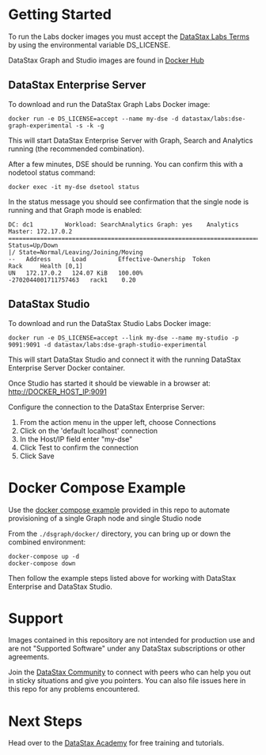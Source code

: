 # Getting Started

To run the Labs docker images you must accept the [DataStax Labs Terms](https://www.datastax.com/terms/datastax-labs-terms) by using the environmental variable DS_LICENSE.

DataStax Graph and Studio images are found in [Docker Hub](https://cloud.docker.com/u/datastax/repository/docker/datastax/labs)

## DataStax Enterprise Server

To download and run the DataStax Graph Labs Docker image:

    docker run -e DS_LICENSE=accept --name my-dse -d datastax/labs:dse-graph-experimental -s -k -g

This will start DataStax Enterprise Server with Graph, Search and
Analytics running (the recommended combination).

After a few minutes, DSE should be running. You can confirm this with
a nodetool status command:

    docker exec -it my-dse dsetool status

In the status message you should see confirmation that the single node
is running and that Graph mode is enabled:

    DC: dc1         Workload: SearchAnalytics Graph: yes    Analytics Master: 172.17.0.2
    ====================================================================================
    Status=Up/Down
    |/ State=Normal/Leaving/Joining/Moving
    --   Address      Load         Effective-Ownership  Token                  Rack     Health [0,1]
    UN   172.17.0.2   124.07 KiB   100.00%              -2702044001711757463   rack1    0.20


## DataStax Studio

To download and run the DataStax Studio Labs Docker image:

    docker run -e DS_LICENSE=accept --link my-dse --name my-studio -p 9091:9091 -d datastax/labs:dse-graph-studio-experimental

This will start DataStax Studio and connect it with the running
DataStax Enterprise Server Docker container.

Once Studio has started it should be viewable in a browser at: <http://DOCKER_HOST_IP:9091>

Configure the connection to the DataStax Enterprise Server:

1. From the action menu in the upper left, choose Connections
2. Click on the 'default localhost' connection
3. In the Host/IP field enter "my-dse"
4. Click Test to confirm the connection
5. Click Save

# Docker Compose Example

Use the [docker compose example](https://github.com/datastax/labs/blob/master/dsgraph/docker/docker-compose.yml) provided in this repo to automate provisioning of a single Graph node and single Studio node 

From the `./dsgraph/docker/` directory, you can bring up or down the combined environment:

    docker-compose up -d
    docker-compose down

Then follow the example steps listed above for working with DataStax Enterprise and DataStax Studio.

# Support

Images contained in this repository are not intended for production use and are not "Supported Software" under any DataStax subscriptions or other agreements.

Join the [DataStax Community](https://community.datastax.com/spaces/11/index.html) to connect with peers who can help you out in sticky situations and give you pointers. You can also file issues here in this repo for any problems encountered.

# Next Steps

Head over to the [DataStax Academy](https://academy.datastax.com/) for free training and tutorials.
